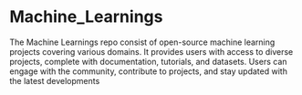 # Machine_Learnings
The Machine Learnings repo consist of open-source machine learning projects covering various domains. It provides users with access to diverse projects, complete with documentation, tutorials, and datasets. Users can engage with the community, contribute to projects, and stay updated with the latest developments
